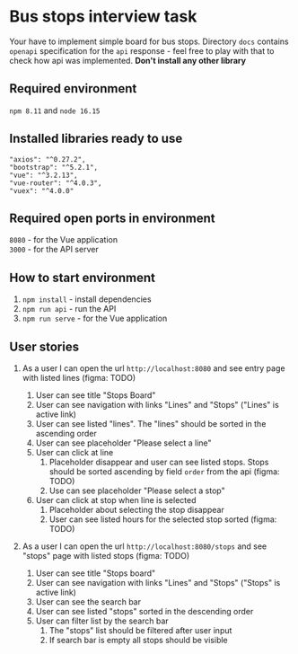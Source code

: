 # Bus stops interview task
Your have to implement simple board for bus stops. Directory `docs` contains `openapi` specification for the `api` response - feel free to play with that to check how api was implemented. <strong>Don't install any other library</strong>

## Required environment
`npm 8.11` and `node 16.15`

## Installed libraries ready to use
    "axios": "^0.27.2",
    "bootstrap": "^5.2.1",
    "vue": "^3.2.13",
    "vue-router": "^4.0.3",
    "vuex": "^4.0.0"

## Required open ports in environment
`8080` - for the Vue application <br/>
`3000` - for the API server

## How to start environment
1. `npm install` - install dependencies
2. `npm run api` - run the API
3. `npm run serve` - for the Vue application

## User stories
1. As a user I can open the url `http://localhost:8080` and see entry page with listed lines (figma: TODO)
   1. User can see title "Stops Board"
   2. User can see navigation with links "Lines" and "Stops" ("Lines" is active link)
   3. User can see listed "lines". The "lines" should be sorted in the ascending order
   4. User can see placeholder "Please select a line"
   5. User can click at line
      1. Placeholder disappear and user can see listed stops. Stops should be sorted ascending by field `order` from the api (figma: TODO)
      2. Use can see placeholder "Please select a stop"
   6. User can click at stop when line is selected
      1. Placeholder about selecting the stop disappear
      2. User can see listed hours for the selected stop sorted (figma: TODO) 

2. As a user I can open the url `http://localhost:8080/stops` and see "stops" page with listed stops (figma: TODO)
   1. User can see title "Stops board"
   2. User can see navigation with links "Lines" and "Stops" ("Stops" is active link)
   3. User can see the search bar
   4. User can see listed "stops" sorted in the descending order
   5. User can filter list by the search bar
      1. The "stops" list should be filtered after user input
      2. If search bar is empty all stops should be visible
